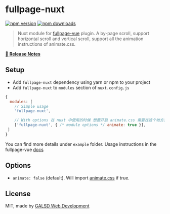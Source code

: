 # fullpage-nuxt

[![npm version][npm-version-src]][npm-version-href]
[![npm downloads](https://img.shields.io/npm/dt/fullpage-nuxt.svg?style=flat-square)](https://npmjs.com/package/fullpage-nuxt)

> Nuxt module for [fullpage-vue](https://www.npmjs.com/package/fullpage-vue) plugin. 
A by-page scroll, support horizontal scroll and vertical scroll, support all the animation instructions of animate.css.

[📖 **Release Notes**](./CHANGELOG.md)

## Setup

- Add `fullpage-nuxt` dependency using yarn or npm to your project
- Add `fullpage-nuxt` to `modules` section of `nuxt.config.js`

```js
{
  modules: [
    // Simple usage
    'fullpage-nuxt',

    // With options 在 nuxt 中使用的时候 想要开启 animate.css 需要在这个地方开启
    ['fullpage-nuxt', { /* module options */ animate: true }],
 ]
}
```
You can find more details under `example` folder. 
Usage instructions in the fullpage-vue [docs](https://www.npmjs.com/package/fullpage-vue)
## Options

- `animate: false` (default). Will import [animate.css](https://daneden.github.io/animate.css/) if true.

## License

MIT, made by [GALSD Web Development](https://galsd.com/)

<!-- Badges -->
[npm-version-src]: https://img.shields.io/npm/v/fullpage-nuxt.svg?style=flat-square
[npm-version-href]: https://npmjs.com/package/fullpage-nuxt
[npm-downloads-src]: https://img.shields.io/npm/dt/fullpage-nuxt/latest.svg?style=flat-square
[npm-downloads-href]: https://npmjs.com/package/fullpage-nuxt
